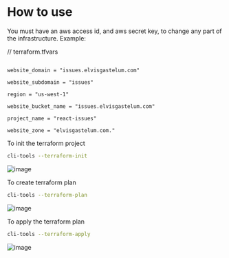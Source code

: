 # How to use

You must have an aws access id, and aws secret key, to change any part of the infrastructure.
Example:

// terraform.tfvars
```

website_domain = "issues.elvisgastelum.com"

website_subdomain = "issues"

region = "us-west-1"

website_bucket_name = "issues.elvisgastelum.com"

project_name = "react-issues"

website_zone = "elvisgastelum.com."
```

To init the terraform project
```bash
cli-tools --terraform-init
```
![image](https://user-images.githubusercontent.com/43228550/93279251-aafd8180-f77b-11ea-989d-9d176ceb266d.png)

To create terraform plan
```bash
cli-tools --terraform-plan
```
![image](https://user-images.githubusercontent.com/43228550/93243113-951c9c00-f73c-11ea-8ddf-2a93ad20a5f0.png)

To apply the terraform plan
```bash
cli-tools --terraform-apply
```
![image](https://user-images.githubusercontent.com/43228550/93243388-fa708d00-f73c-11ea-9bd0-5feda81201e6.png)

